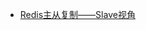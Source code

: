 - [Redis主从复制——Slave视角](https://jiachuhuang.github.io/2017/07/17/Redis%E4%B8%BB%E4%BB%8E%E5%A4%8D%E5%88%B6%E2%80%94%E2%80%94Slave%E8%A7%86%E8%A7%92/)